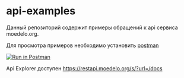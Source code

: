 # api-examples
Данный репозиторий содержит примеры обращений к api сервиса moedelo.org.

Для просмотра примеров необходимо установить [postman](https://chrome.google.com/webstore/detail/postman/fhbjgbiflinjbdggehcddcbncdddomop?hl=en)

[![Run in Postman](https://run.pstmn.io/button.svg)](https://app.getpostman.com/run-collection/e1b952206185c5f945f6)

Api Explorer доступен https://restapi.moedelo.org/s/?url=/docs